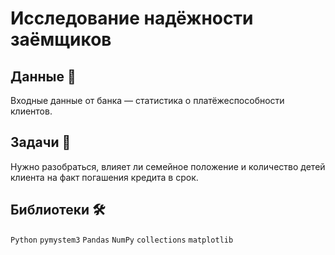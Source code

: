 # Исследование надёжности заёмщиков

## Данные 📁

Входные данные от банка — статистика о платёжеспособности клиентов.

## Задачи 📝

Нужно разобраться, влияет ли семейное положение и количество детей клиента на факт погашения кредита в срок.

## Библиотеки 🛠️

`Python` `pymystem3` `Pandas` `NumPy` `collections` `matplotlib`
